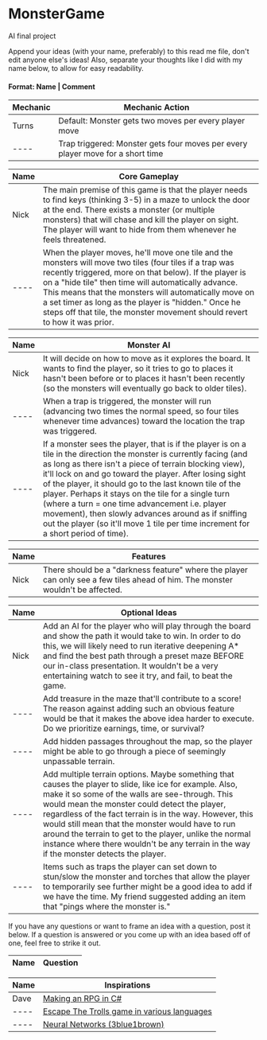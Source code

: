 # MonsterGame
AI final project

Append your ideas (with your name, preferably) to this read me file, don't edit anyone else's ideas!  Also, separate your thoughts like I did with my name below, to allow for easy readability.

#### Format: Name | Comment

| Mechanic | Mechanic Action |
| --- | --- |
Turns | Default: Monster gets two moves per every player move
---- | Trap triggered: Monster gets four moves per every player move for a short time

| Name | Core Gameplay |
| --- | --- |
Nick | The main premise of this game is that the player needs to find keys (thinking 3-5) in a maze to unlock the door at the end.  There exists a monster (or multiple monsters) that will chase and kill the player on sight.  The player will want to hide from them whenever he feels threatened.
----| When the player moves, he'll move one tile and the monsters will move two tiles (four tiles if a trap was recently triggered, more on that below).  If the player is on a "hide tile" then time will automatically advance.  This means that the monsters will automatically move on a set timer as long as the player is "hidden."  Once he steps off that tile, the monster movement should revert to how it was prior. |

| Name | Monster AI |
| --- | --- |
Nick | It will decide on how to move as it explores the board.  It wants to find the player, so it tries to go to places it hasn't been before or to places it hasn't been recently (so the monsters will eventually go back to older tiles).
----| When a trap is triggered, the monster will run (advancing two times the normal speed, so four tiles whenever time advances) toward the location the trap was triggered.
----| If a monster sees the player, that is if the player is on a tile in the direction the monster is currently facing (and as long as there isn't a piece of terrain blocking view), it'll lock on and go toward the player.  After losing sight of the player, it should go to the last known tile of the player.  Perhaps it stays on the tile for a single turn (where a turn = one time advancement i.e. player movement), then slowly advances around as if sniffing out the player (so it'll move 1 tile per time increment for a short period of time).

| Name | Features |
| --- | --- |
Nick | There should be a "darkness feature" where the player can only see a few tiles ahead of him.  The monster wouldn't be affected.

| Name | Optional Ideas |
| --- | --- |
Nick | Add an AI for the player who will play through the board and show the path it would take to win.  In order to do this, we will likely need to run iterative deepening A* and find the best path through a preset maze BEFORE our in-class presentation.  It wouldn't be a very entertaining watch to see it try, and fail, to beat the game.
----| Add treasure in the maze that'll contribute to a score! The reason against adding such an obvious feature would be that it makes the above idea harder to execute.  Do we prioritize earnings, time, or survival?
----| Add hidden passages throughout the map, so the player might be able to go through a piece of seemingly unpassable terrain.
----| Add multiple terrain options.  Maybe something that causes the player to slide, like ice for example.  Also, make it so some of the walls are see-through.  This would mean the monster could detect the player, regardless of the fact terrain is in the way.  However, this would still mean that the monster would have to run around the terrain to get to the player, unlike the normal instance where there wouldn't be any terrain in the way if the monster detects the player.
----| Items such as traps the player can set down to stun/slow the monster and torches that allow the player to temporarily see further might be a good idea to add if we have the time.  My friend suggested adding an item that "pings where the monster is."

If you have any questions or want to frame an idea with a question, post it below.
If a question is answered or you come up with an idea based off of one, feel free to strike it out.

| Name | Question |
| --- | --- |

| Name | Inspirations |
| --- | --- |
Dave | [Making an RPG in C#](https://www.reddit.com/r/gamedev/comments/7uq8gb/i_wanted_to_make_a_rpg_and_learn_c_i_found_this/)
---- | [Escape The Trolls game in various languages](https://www.reddit.com/r/dailyprogrammer/comments/4vrb8n/weekly_25_escape_the_trolls/)
---- | [Neural Networks (3blue1brown)](https://www.youtube.com/playlist?list=PLZHQObOWTQDNU6R1_67000Dx_ZCJB-3pi)
